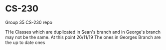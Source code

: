 # CS-230
Group 35 CS-230 repo

THe Classes which are duplicated in Sean's branch and in George's branch may not be the same. At this point 26/11/19 The ones in Georges Branch are the up to date ones

